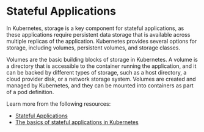 # Stateful Applications

In Kubernetes, storage is a key component for stateful applications, as these applications require persistent data storage that is available across multiple replicas of the application. Kubernetes provides several options for storage, including volumes, persistent volumes, and storage classes.

Volumes are the basic building blocks of storage in Kubernetes. A volume is a directory that is accessible to the container running the application, and it can be backed by different types of storage, such as a host directory, a cloud provider disk, or a network storage system. Volumes are created and managed by Kubernetes, and they can be mounted into containers as part of a pod definition.

Learn more from the following resources:

- [Stateful Applications](https://kubernetes.io/docs/tutorials/stateful-application/)
- [The basics of stateful applications in Kubernetes](https://www.youtube.com/watch?v=GieXzb91I40)
